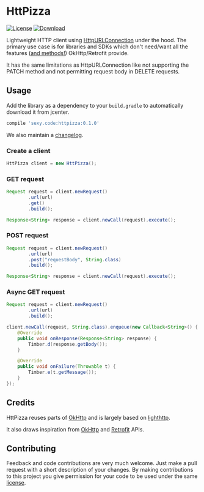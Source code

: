 # HttPizza

[![License](https://img.shields.io/badge/license-Apache%202-blue.svg)](https://www.apache.org/licenses/LICENSE-2.0)
[![Download](https://api.bintray.com/packages/reisub/maven/httpizza/images/download.svg) ](https://bintray.com/reisub/maven/httpizza/_latestVersion)

Lightweight HTTP client using [HttpURLConnection](http://developer.android.com/intl/es/reference/java/net/HttpURLConnection.html) under the hood.
The primary use case is for libraries and SDKs which don't need/want all the features ([and methods!](http://www.methodscount.com/?lib=com.squareup.okhttp3%3Aokhttp%3A3.0.1)) OkHttp/Retrofit provide.

It has the same limitations as HttpURLConnection like not supporting the PATCH method and not permitting request body in DELETE requests.

## Usage

Add the library as a dependency to your ```build.gradle``` to automatically download it from jcenter.

```groovy
compile 'sexy.code:httpizza:0.1.0'
```

We also maintain a [changelog](CHANGELOG.md).

### Create a client

```java
HttPizza client = new HttPizza();
```

### GET request

```java
Request request = client.newRequest()
        .url(url)
        .get()
        .build();

Response<String> response = client.newCall(request).execute();
```

### POST request

```java
Request request = client.newRequest()
        .url(url)
        .post("requestBody", String.class)
        .build();

Response<String> response = client.newCall(request).execute();
```

### Async GET request

```java
Request request = client.newRequest()
        .url(url)
        .build();

client.newCall(request, String.class).enqueue(new Callback<String>() {
    @Override
    public void onResponse(Response<String> response) {
        Timber.d(response.getBody());
    }

    @Override
    public void onFailure(Throwable t) {
        Timber.e(t.getMessage());
    }
});
```

## Credits

HttPizza reuses parts of [OkHttp](https://github.com/square/okhttp) and is largely based on [lighthttp](https://github.com/satorufujiwara/lighthttp).

It also draws inspiration from [OkHttp](https://github.com/square/okhttp) and [Retrofit](https://github.com/square/retrofit) APIs.

## Contributing

Feedback and code contributions are very much welcome. Just make a pull request with a short description of your changes. By making contributions to this project you give permission for your code to be used under the same [license](LICENSE).
